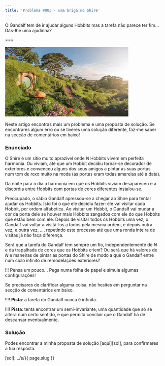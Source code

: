 ```yaml
---
title: 'Problema #003 - uma briga no Shire'
---
```


O Gandalf tem de ir ajudar alguns Hobbits mas a tarefa não parece ter fim... Dás-lhe uma ajudinha?

===

![a picture of the Shire](shire.jpg)

Neste artigo encontras mais um problema e uma proposta de solução. Se encontrares algum erro ou se tiveres uma solução diferente, faz-me saber na secção de comentários em baixo!

### Enunciado

O Shire é um sítio muito aprazível onde $N$ Hobbits vivem em perfeita harmonia. Ou viviam, até que um Hobbit decidiu tornar-se decorador de exteriores e convenceu alguns dos seus amigos a pintar as suas portas num tom de roxo muito na moda (as portas eram todas amarelas até à data).

Da noite para o dia a harmonia em que os Hobbits viviam desapareceu e a discórdia entre Hobbits com portas de cores diferentes instalou-se.

Preocupado, o sábio Gandalf apressou-se a chegar ao Shire para tentar ajudar os Hobbits. Isto foi o que ele decidiu fazer: ele vai visitar cada Hobbit, por ordem alfabética. Ao visitar um Hobbit, o Gandalf vai mudar a cor da porta dele se houver mais Hobbits zangados com ele do que Hobbits que estão bem com ele. Depois de visitar todos os Hobbits uma vez, o Gandalf vai voltar a visitá-los a todos pela mesma ordem, e depois outra vez, e outra vez, ..., repetindo este processo até que uma ronda inteira de visitas já não faça diferença.

Será que a tarefa do Gandalf tem sempre um fio, independentemente de $N$ e da trapalhada de cores que os Hobbits criem? Ou será que há valores de $N$ e maneiras de pintar as portas do Shire de modo a que o Gandalf entre num ciclo infinito de remodelações exteriores?

!!! Pensa um pouco... Pega numa folha de papel e simula algumas configurações!

Se precisares de clarificar alguma coisa, não hesites em perguntar na secção de comentários em baixo.

!!!! **Pista**: a tarefa do Gandalf nunca é infinita.

!!!! **Pista**: tenta encontrar um semi-invariante; uma quantidade que só se altera num certo sentido, e que permita concluir que o Gandalf há de descansar eventualmente.

### Solução

Podes encontrar a minha proposta de solução [aqui][sol], para confirmares a tua resposta.

[sol]: ../s/{{ page.slug }}
